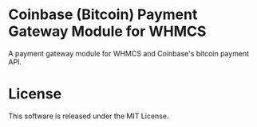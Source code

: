 Coinbase (Bitcoin) Payment Gateway Module for WHMCS
======================

A payment gateway module for WHMCS and Coinbase's bitcoin payment API.



License
======================

This software is released under the MIT License.
